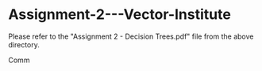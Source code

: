 # Assignment-2---Vector-Institute

Please refer to the "Assignment 2 - Decision Trees.pdf" file from the above directory.

Comm
